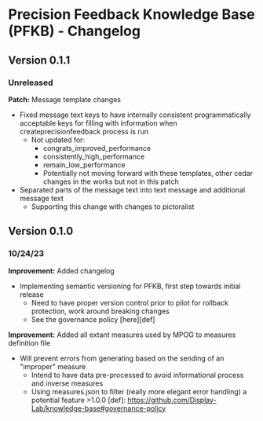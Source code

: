 # Precision Feedback Knowledge Base (PFKB) - Changelog
## Version 0.1.1
### Unreleased
**Patch:** Message template changes
- Fixed message text keys to have internally consistent programmatically acceptable keys for filling with information when createprecisionfeedback process is run
    - Not updated for:
        - congrats_improved_performance 
        - consistently_high_performance
        - remain_low_performance
        - Potentially not moving forward with these templates, other cedar changes in the works but not in this patch
- Separated parts of the message text into text message and additional message text
    - Supporting this change with changes to pictoralist

## Version 0.1.0
### 10/24/23
**Improvement:** Added changelog  
- Implementing semantic versioning for PFKB, first step towards initial release
    - Need to have proper version control prior to pilot for rollback protection, work around breaking changes
    - See the governance policy [here][def]

**Improvement:** Added all extant measures used by MPOG to measures definition file  
- Will prevent errors from generating based on the sending of an "improper" measure  
    - Intend to have data pre-processed to avoid informational process and inverse measures
    - Using measures.json to filter (really more elegant error handling) a potential feature >1.0.0 
[def]: https://github.com/Display-Lab/knowledge-base#governance-policy